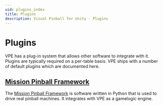 ```yaml
---
uid: plugins_index
title: Plugins
description: Visual Pinball for Unity - Plugins
---
```


# Plugins

VPE has a plug-in system that allows other software to integrate with it. Plugins are typically required on a per-table basis. VPE ships with a number of default plugins which are documented here.


## [Mission Pinball Framework](xref:mpf_index)

The [Mission Pinball Framework](https://missionpinball.org/) is software written in Python that is used to drive real pinball machines. It integrates with VPE as a gamelogic engine.
